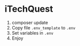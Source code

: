 # iTechQuest

1. composer update
2. Copy file `.env_template` to `.env`
3. Set  variables in `.env`
4. Enjoy
